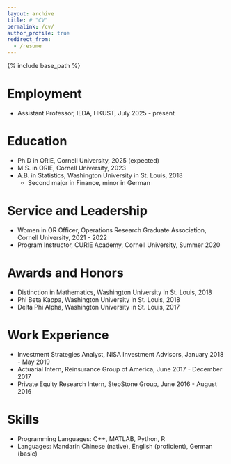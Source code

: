 ```yaml
---
layout: archive
title: # "CV"
permalink: /cv/
author_profile: true
redirect_from:
  - /resume
---
```


{% include base_path %}

Employment
======
* Assistant Professor, IEDA, HKUST, July 2025 - present

Education
======
* Ph.D in ORIE, Cornell University, 2025 (expected)
* M.S. in ORIE, Cornell University, 2023
* A.B. in Statistics, Washington University in St. Louis, 2018
  * Second major in Finance, minor in German

Service and Leadership
======
* Women in OR Officer, Operations Research Graduate Association, Cornell University, 2021 - 2022
* Program Instructor, CURIE Academy, Cornell University, Summer 2020

Awards and Honors
======
* Distinction in Mathematics, Washington University in St. Louis, 2018
* Phi Beta Kappa, Washington University in St. Louis, 2018
* Delta Phi Alpha, Washington University in St. Louis, 2017

Work Experience
======
* Investment Strategies Analyst, NISA Investment Advisors, January 2018 - May 2019
* Actuarial Intern, Reinsurance Group of America, June 2017 - December 2017
* Private Equity Research Intern, StepStone Group, June 2016 - August 2016
  
Skills
======
* Programming Languages: C++, MATLAB, Python, R
* Languages: Mandarin Chinese (native), English (proficient), German (basic)

  
